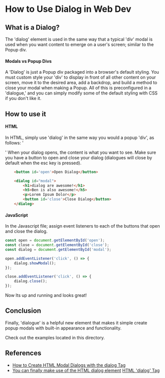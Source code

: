 # How to Use Dialog in Web Dev

## What is a Dialog?
The 'dialog' element is used in the same way that a typical 'div' modal is used when you want content to emerge on a user's screen; similar to the Popup div.

#### Modals vs Popup Divs
A 'Dialog' is just a Popup div packaged into a browser's default styling. You must custom style your 'div' to display in front of all other content on your screen, move it to the desired area, add a backdrop, and build a method to close your modal when making a Popup. All of this is preconfigured in a 'dialogue,' and you can simply modify some of the default styling with CSS if you don't like it.

## How to use it
#### HTML
In HTML, simply use 'dialog' in the same way you would a popup 'div', as follows: '<dialog>'content'</dialog>' When your dialog opens, the content is what you want to see. Make sure you have a button to open and close your dialog (dialogues will close by default when the esc key is pressed).
```html
    <button id='open'>Open Dialog</button>

    <dialog id="modal">
        <h1>dialog are awesome!</h1>
	    <h5>Ben is also awesome!</h5>
        <p>Lorem Ipsum Dolor</p>
        <button id='close'>Close Dialog</button>
    </dialog>
```

#### JavaScript
In the Javascript file; assign event listeners to each of the buttons that open and close the dialog.
```js
const open = document.getElementById('open');
const close = document.getElementById('close');
const dialog = document.getElementById('modal');

open.addEventListener('click', () => {
    dialog.showModal();
});

close.addEventListener('click', () => {
    dialog.close();
});
```
Now Its up and running and looks great!

## Conclusion
Finally, 'dialogue' is a helpful new element that makes it simple create popup modals with built-in appearance and functionality. 

Check out the examples located in this directory. 
## References
- [How to Create HTML Modal Dialogs with the dialog Tag](https://usefulangle.com/post/110/html-dialog-element-to-create-modal-lightbox)
- [You can finally make use of the HTML dialog element](https://towardsdev.com/you-can-finally-make-use-of-the-html-dialog-element-f4b7c591b1b6)
[HTML 'dialog' Tag](https://www.w3docs.com/learn-html/html-dialog-tag.html)
